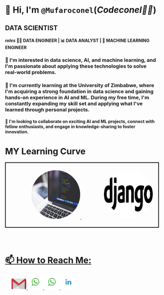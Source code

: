 # 👋 Hi, I'm ```@Mufaroconel```(*Codeconel👨‍💻*)

## DATA SCIENTIST

#### *roles* 👨‍💻 DATA ENGINEER | 📊 DATA ANALYST | 🤖 MACHINE LEARNING ENGINEER

### 👀 I'm interested in data science, AI, and machine learning, and I'm passionate about applying these technologies to solve real-world problems.

### 🌱 I'm currently learning at the University of Zimbabwe, where I'm acquiring a strong foundation in data science and gaining hands-on experience in AI and ML. During my free time, I'm constantly expanding my skill set and applying what I've learned through personal projects.

#### 💞️ I'm looking to collaborate on exciting AI and ML projects, connect with fellow enthusiasts, and engage in knowledge-sharing to foster innovation.

# MY Learning Curve

<div style="border: 2px solid black; padding: 10px;">
    <div style="display: inline-block; text-align: center; margin-left: 50px;">
        <a href="https://github.com/Mufaroconel/ETL-and-Data-Pipelines-with-Shell-Airflow-and-Kafka">
           <ul><img src="coding-1853305_1280.jpg" alt="Data" style="width: 160px; height: 160px; border-radius: 50%;"></ul>
    </div>
    <div style="display: inline-block; text-align: center; margin-left: 50px;">
        <a href="https://github.com/Mufaroconel/Django-Coursera">
           <ul><img src="django-339744_1280.png" alt="Data" style="width: 160px; height: 160px; border-radius: 50%;"></ul>
    </div>
</div>

<br><br>

# 📫 How to Reach Me:

<div style="margin-left: 20px;">
    <a href="https://mail.google.com/mail/?view=cm&fs=1&to=nyakudyamufa2002@gmail.com&su=Excited%20to%20Connect!&body=Hello%20Codeconel👨‍💻,%0A%0AI%20hope%20this%20email%20finds%20you%20well!%20I%20am%20excited%20to%20connect%20with%20you%20and%20would%20like%20to%20discuss%20the%20following%20topic(s):%0A%0A[Add%20your%20message%20here]%0A%0APlease%20feel%20free%20to%20reply%20to%20this%20email%20with%20any%20information%20or%20questions.%0A%0AThank%20you%20and%20have%20a%20great%20day!%0A%0A[Enter%20Your%20Name%20and%20Contact%20Information]%0A%0A%Bcc=someone.else@example.com)">
        <img src="gmail-4561841_1280.png" alt="Gmail Icon" style="width: 50px; height: auto;">
    </a>
    <a href="https://wa.me/+263776681617">
        <img src="whatsapp-1844471_1280.png" alt="WhatsApp Icon" style="width: 50px; height: auto;">
    </a>
    <a href="https://wa.me/+263711475883">
        <img src="whatsapp-1844471_1280.png" alt="WhatsApp Icon" style="width: 50px; height: auto;">
    </a>
    <a href="https://www.linkedin.com/in/mufaro-nyakudya-761505232/">
        <img src="social-1834011_1280.png" alt="LinkedIn Icon" style="width: 50px; height: auto;">
    </a>
</div>

